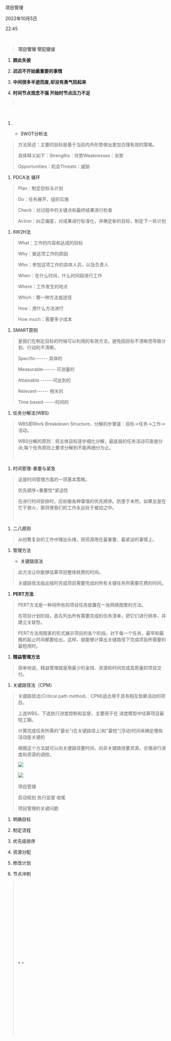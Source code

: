 项目管理

2022年10月5日

22:45

 

> **项目管理 常犯错误**

1.  **顾此失彼**

2.  **迟迟不开始最重要的事情**

3.  **中间很多半途而废,却没有勇气拾起来**

4.  **时间节点观念不强 开始时节点压力不足**

>  

 

1.   

    -   SWOT分析法

> 方法简述：主要的目标是基于当前内外形势做出更加合理有效的策略。
>
> 具体释义如下：Strengths：优势Weaknesses：劣势
>
> Opportunities：机会Threats：威胁

1.  PDCA法 循环

> Plan：制定目标与计划
>
> Do：任务展开，组织实施
>
> Check：对过程中的关键点和最终结果进行检查
>
> Action：纠正偏差，对成果进行标准化，并确定新的目标，制定下一轮计划

1.  6W2H法

> What：工作的内容和达成的目标
>
> Why：做这项工作的原因
>
> Who：参加这项工作的具体人员，以及负责人
>
> When：在什么时间、什么时间段进行工作
>
> Where：工作发生的地点
>
> Which：哪一种方法或途径
>
> How：用什么方法进行
>
> How much：需要多少成本

1.  SMART原则

> 是我们在制定目标的时候可以利用的有效方法，避免因目标不清晰而导致计划、行动的不清晰。
>
> Specific------ 具体的
>
> Measurable------ 可测量的
>
> Attainable ------可达到的
>
> Relevant------ 相关的
>
> Time based------时间的

1.  任务分解法(WBS)

> WBS即Work Breakdown Structure，分解的步骤是：目标→任务→工作→活动。
>
> WBS分解的原则：将主体目标逐步细化分解，最底层的任务活动可直接分派;每个任务原则上要求分解到不能再细分为止。
>
>  

1.  时间管理-重要与紧急

> 这是时间管理方面的一项基本策略。
>
> 优先顺序=重要性\*紧迫性
>
> 在进行时间安排时，应权衡各种事情的优先顺序。防患于未然，如果总是在忙于救火，那将使我们的工作永远处于被动之中。
>
>  

1.  二八原则

> 从纷繁复杂的工作中理出头绪，把资源用在最重要、最紧迫的事情上。

1.  管理方法

    -   关键路径法

> 此方法让你能够估算项目整体耗费的时间。
>
> 关键路径法指出按时完成项目需要完成的所有关键任务所需要花费的时间。

1.  **PERT方法**

> PERT方法是一种将所有的项目任务放置在一张网络图里的方法。
>
> 在项目计划阶段，首先列出所有需要完成的任务清单，把它们进行排序，并建立关联性。
>
> PERT方法用图表的形式展示项目的各个阶段。对于每一个任务，最早和最晚的起止时间都要给出，这样，就能够计算出关键路径下完成项目所需要的最短用时。

1.  **精益管理方法**

> 简单地说，精益管理就是用最少的金钱、资源和时间完成高质量的项目交付。

1.  关键路径法（CPM）

> 关键路径法(Critical path method， CPM)适合用于具有相互依赖活动的项目。
>
> 上连WBS，下连执行进度控制和监督，主要用于在 进度模型中估算项目最短工期。
>
> 计算完成任务所需的"最长"(在关键路径上)和"最短"(浮动)时间来确定哪些活动是关键的
>
> 根据这个方法就可以向关键路径要时间，向非关键路径要资源，合理进行进度和资源的调控。
>
> ![](..\..\..\..\assets\018_项目管理_000.png)
>
> ![](..\..\..\..\assets\018_项目管理_001.png)
>
> 项目管理
>
> 启动规划 执行监督 收尾
>
> 项目管理的关键问题

1.  明确目标

2.  制定流程

3.  优先级排序

4.  资源分配

5.  修改计划

6.  节点冲刺

>  
>
>  
>
>  
>
>  
>
>  
>
>  
>
>  
>
>  
>
> \* *
>
>  
>
>  
>
>  
>
>  
>
>  
>
>  
>
>  
